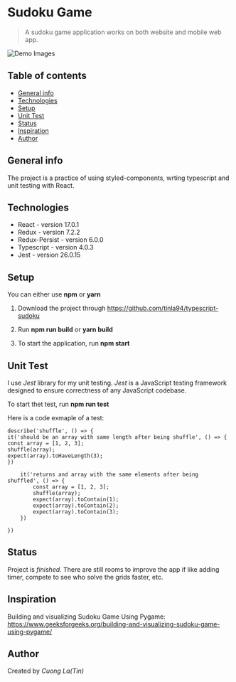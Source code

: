 # Sudoku Game

> A sudoku game application works on both website and mobile web app.

![Demo Images](https://i.imgur.com/K2hj8H5.png)

## Table of contents

- [General info](#general-info)
- [Technologies](#technologies)
- [Setup](#setup)
- [Unit Test](#unit-test)
- [Status](#status)
- [Inspiration](#inspiration)
- [Author](#author)

## General info

The project is a practice of using styled-components, wrting typescript and unit testing with React.

## Technologies

- React - version 17.0.1
- Redux - version 7.2.2
- Redux-Persist - version 6.0.0
- Typescript - version 4.0.3
- Jest - version 26.0.15

## Setup

You can either use **npm** or **yarn**

1. Download the project through https://github.com/tinla94/typescript-sudoku

2. Run **npm run build** or **yarn build**

3. To start the application, run **npm start**

## Unit Test

I use _Jest_ library for my unit testing. _Jest_ is a JavaScript testing framework designed to ensure correctness of any JavaScript codebase.

To start thet test, run **npm run test**

Here is a code exmaple of a test:

```
describe('shuffle', () => {
it('should be an array with same length after being shuffle', () => {
const array = [1, 2, 3];
shuffle(array);
expect(array).toHaveLength(3);
})

    it('returns and array with the same elements after being shuffled', () => {
        const array = [1, 2, 3];
        shuffle(array);
        expect(array).toContain(1);
        expect(array).toContain(2);
        expect(array).toContain(3);
    })

})
```

## Status

Project is _finished_. There are still rooms to improve the app if like adding timer, compete to see who solve the grids faster, etc.

## Inspiration

Building and visualizing Sudoku Game Using Pygame:
https://www.geeksforgeeks.org/building-and-visualizing-sudoku-game-using-pygame/

## Author

Created by _Cuong La(Tin)_
